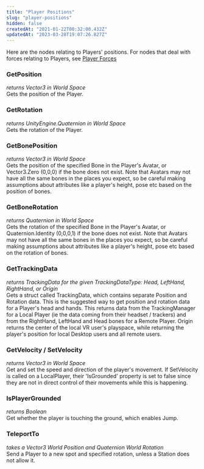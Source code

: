 ```yaml
---
title: "Player Positions"
slug: "player-positions"
hidden: false
createdAt: "2021-01-22T00:32:00.432Z"
updatedAt: "2023-03-28T19:07:26.827Z"
---
```

Here are the nodes relating to Players' positions. For nodes that deal with forces relating to Players, see [Player Forces](/worlds/udon/players/player-forces) 

### GetPosition

_returns Vector3 in World Space_  
Gets the position of the Player.

### GetRotation

_returns UnityEngine.Quaternion in World Space_  
Gets the rotation of the Player.

### GetBonePosition

_returns Vector3 in World Space_  
Gets the position of the specified Bone in the Player's Avatar, or Vector3.Zero (0,0,0) if the bone does not exist. Note that Avatars may not have all the same bones in the places you expect, so be careful making assumptions about attributes like a player's height, pose etc based on the position of bones.

### GetBoneRotation

_returns Quaternion in World Space_  
Gets the rotation of the specified Bone in the Player's Avatar, or Quaternion.Identity (0,0,0,1) if the bone does not exist. Note that Avatars may not have all the same bones in the places you expect, so be careful making assumptions about attributes like a player's height, pose etc based on the rotation of bones.

### GetTrackingData

_returns TrackingData for the given TrackingDataType: Head, LeftHand, RightHand, or Origin_  
Gets a struct called TrackingData, which contains separate Position and Rotation data. This is the suggested way to get position and rotation data for a Player's head and hands. This returns data from the TrackingManager for a Local Player (ie the data coming from their headset / trackers) and from the RightHand, LeftHand and Head bones for a Remote Player. Origin returns the center of the local VR user's playspace, while returning the player's position for local Desktop users and all remote users.

### GetVelocity / SetVelocity

_returns Vector3 in World Space_  
Get and set the speed and direction of the player's movement. If SetVelocity is called on a LocalPlayer, their 'IsGrounded' property is set to false since they are not in direct control of their movements while this is happening.

### IsPlayerGrounded

_returns Boolean_  
Get whether the player is touching the ground, which enables Jump.

### TeleportTo

_takes a Vector3 World Position and Quaternion World Rotation_  
Send a Player to a new spot and specified rotation, unless a Station does not allow it.